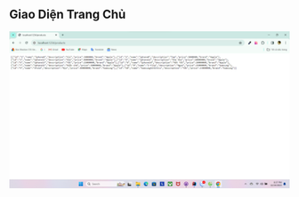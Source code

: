 ## Giao Diện Trang Chủ
![Hình ảnh](https://github.com/tuyentruongit/Exercise-CreateProduct-SB/blob/main/Capture-Result.png)
